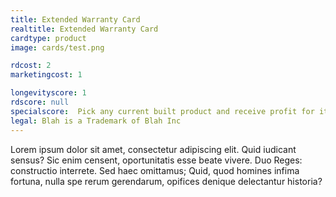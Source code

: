 ```yaml
---
title: Extended Warranty Card
realtitle: Extended Warranty Card
cardtype: product
image: cards/test.png

rdcost: 2
marketingcost: 1

longevityscore: 1
rdscore: null
specialscore:  Pick any current built product and receive profit for its life equal to 1\5 of its profit. 
legal: Blah is a Trademark of Blah Inc
---
```


Lorem ipsum dolor sit amet, consectetur adipiscing elit. Quid iudicant sensus? Sic enim censent, oportunitatis esse beate vivere. Duo Reges: constructio interrete. Sed haec omittamus; Quid, quod homines infima fortuna, nulla spe rerum gerendarum, opifices denique delectantur historia?
